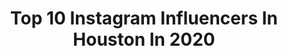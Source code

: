 ---
title: Top 10 Instagram Influencers In Houston In 2020
description: >-
  Find top Instagram influencers in Houston in 2020. Most popular hashtags: #thebachelor #love #coronavirus #visitspain.
platform: Instagram
profiles:
  - username: "houston_insta"
    fullname: >-
      Houston, Texas
    location: "United States"
    followers: 115840
    engagement: 94
    commentsToLikes: 0.027222
    id: ck0tvj1inbksf0i197fwpu1a1
    verified: false
    hashtags: "#houston"
  - username: "annechen_1"
    fullname: >-
      Anne Chen
    location: "United States"
    followers: 2664
    engagement: 2751
    commentsToLikes: 0.127877
    id: ck5zvh5ag48760i14s6f4qhru
    verified: false
    hashtags: "#48, #lfg, #anajrinspiration, #caliwknd"
  - username: "mahamfatima"
    fullname: >-
      Maham Fatima
    location: "United States"
    followers: 190090
    engagement: 1192
    commentsToLikes: 0.099106
    id: ck5c1wq4yw2sj0i119w4cecln
    verified: false
    hashtags: "#12daysofchristmas, #zarafashion, #iammyownshade, #ambassador"
  - username: "gillzvacay"
    fullname: >-
      Aleena Gillani ✈︎Travel Addict
    location: "United States"
    followers: 9876
    engagement: 1775
    commentsToLikes: 0.394578
    id: ck1356n1vzzec0i19omczht3o
    verified: false
    hashtags: "#customhome, #buildingourhome, #strongertogether, #medicalprofessionals"
  - username: "giansanity"
    fullname: >-
      Anthony Giansanti
    location: "United States"
    followers: 7728
    engagement: 1358
    commentsToLikes: 0.084886
    id: ck6tt7os3935i0j71p7civpid
    verified: false
    hashtags: "#contodo, #truth, #blindinglightschallenge, #finals"
  - username: "kellsskellyy"
    fullname: >-
      Kels 🖤
    location: "United States"
    followers: 9618
    engagement: 1894
    commentsToLikes: 0.057007
    id: ck5ho4wcdoxuk0i11zulo26tn
    verified: false
    hashtags: ""
  - username: "parisracquel_"
    fullname: >-
      P💕
    location: "United States"
    followers: 5318
    engagement: 2126
    commentsToLikes: 0.059860
    id: ck5ho4w7yoxtb0i113tlq9rdm
    verified: false
    hashtags: ""
  - username: "_brittneymarshall"
    fullname: >-
      Brittney Marshall
    location: "United States"
    followers: 8366
    engagement: 1449
    commentsToLikes: 0.049434
    id: ck55pxzq8bmqx0i11d4rgggwt
    verified: false
    hashtags: ""
  - username: "ksalom"
    fullname: >-
      Katherine Salom
    location: "United States"
    followers: 452863
    engagement: 710
    commentsToLikes: 0.019824
    id: ck0w10b8agx790i193kdh84mj
    verified: false
    hashtags: "#baytowntx, #galvestonbay, #acro, #tiktoktravel"
  - username: "__jasminenguyen"
    fullname: >-
      J A S M I N E  ☆  N G U Y E N
    location: "United States"
    followers: 21233
    engagement: 1416
    commentsToLikes: 0.038125
    id: ck5q72gdrzqh40i11ln01lc8f
    verified: false
    hashtags: "#blowoutstyles, #truth, #thebachelor, #bachelornation"
---